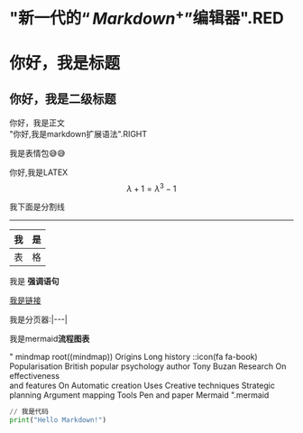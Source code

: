 # "新一代的$“Markdown^+”$编辑器".RED 

# 你好，我是标题

## 你好，我是二级标题

你好，我是正文  
"你好,我是markdown扩展语法".RIGHT 

我是表情包:sweat_smile::sweat_smile:

你好,我是LATEX  
$$
\lambda+1=\lambda^3-1 
$$


我下面是分割线

---

| 我      | 是    | 
| -        |  -     |
| 表      |   格  |

我是 **强调语句**

[我是链接](https://bigonion.cn)



我是分页器:|---|

我是mermaid**流程图表** 

"
mindmap
  root((mindmap))
    Origins
      Long history
      ::icon(fa fa-book)
      Popularisation
        British popular psychology author Tony Buzan
    Research
      On effectiveness<br/>and features
      On Automatic creation
        Uses
            Creative techniques
            Strategic planning
            Argument mapping
    Tools
      Pen and paper
      Mermaid
".mermaid 


```py
// 我是代码
print("Hello Markdown!")

```
     

